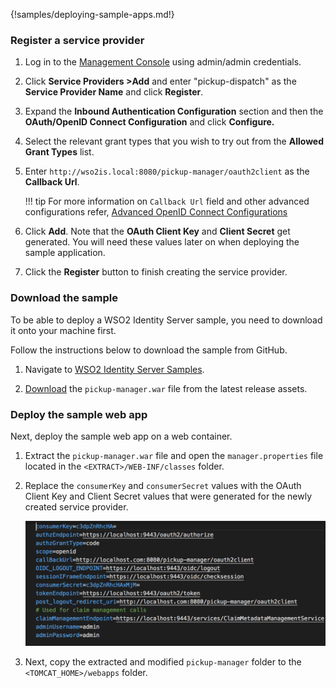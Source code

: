 
{!samples/deploying-sample-apps.md!}

### Register a service provider

1. Log in to the [Management Console](https://localhost:9443/carbon/) using admin/admin credentials. 

2. Click **Service Providers >Add** and enter "pickup-dispatch" as the **Service Provider Name** and click **Register**.
    
3.  Expand the **Inbound Authentication Configuration** section and then the **OAuth/OpenID Connect Configuration** and click
    **Configure.**   

4. Select the relevant grant types that you wish to try out from the **Allowed Grant Types** list. 
        
5.  Enter `http://wso2is.local:8080/pickup-manager/oauth2client` as the **Callback Url**.
    
    !!! tip
        For more information on `Callback Url` field and other advanced configurations
        refer, [Advanced OpenID Connect Configurations](../../authenticate/oauth-app-config-advanced)
        
6.  Click **Add**. Note that the **OAuth Client Key** and **Client Secret** get generated. You will need these values later on when deploying the sample application.

7.  Click the **Register** button to finish creating the service provider.

### Download the sample

To be able to deploy a WSO2 Identity Server sample, you need to download
it onto your machine first.

Follow the instructions below to download the sample from GitHub.

1. Navigate to [WSO2 Identity Server Samples](https://github.com/wso2/samples-is/releases).

2. [Download](https://github.com/wso2/samples-is/releases/download/v4.1.0/pickup-manager.war) the `pickup-manager.war` file from the latest release assets.


### Deploy the sample web app

Next, deploy the sample web app on a web container.

1. Extract the `pickup-manager.war` file and open the `manager.properties` file located in the `<EXTRACT>/WEB-INF/classes` folder.

2. Replace the `consumerKey` and `consumerSecret` values with the OAuth Client Key and Client Secret values that were generated for the newly created service provider.

    ![pickup-key-secret-2](../assets/img/samples/pickup-key-secret-2.png)

3. Next, copy the extracted and modified `pickup-manager` folder to the `<TOMCAT_HOME>/webapps` folder.